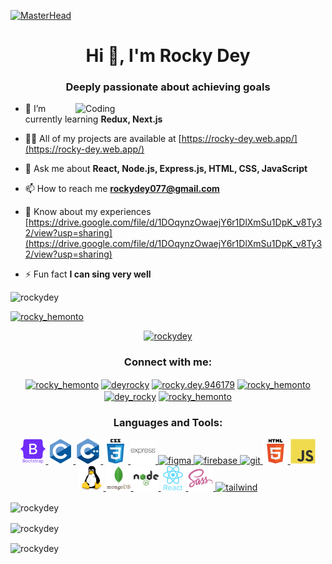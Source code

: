 [![MasterHead](https://i.ibb.co/mqJ9bbQ/re-welcome.gif)](https://rocky-dey.web.app)
<h1 align="center">Hi 👋, I'm Rocky Dey</h1>
<h3 align="center">Deeply passionate about achieving goals</h3>
<img align="right" alt="Coding" width="400" src="https://i.ibb.co/kHrX62p/coder.gif"/>

- 🌱 I’m currently learning **Redux, Next.js**

- 👨‍💻 All of my projects are available at [https://rocky-dey.web.app/](https://rocky-dey.web.app/)

- 💬 Ask me about **React, Node.js, Express.js, HTML, CSS, JavaScript**

- 📫 How to reach me **rockydey077@gmail.com**

- 📄 Know about my experiences [https://drive.google.com/file/d/1DOqynzOwaejY6r1DlXmSu1DpK_v8Ty32/view?usp=sharing](https://drive.google.com/file/d/1DOqynzOwaejY6r1DlXmSu1DpK_v8Ty32/view?usp=sharing)

- ⚡ Fun fact **I can sing very well**

<p align="left"> <img src="https://komarev.com/ghpvc/?username=rockydey&label=Profile%20views&color=0e75b6&style=flat" alt="rockydey" /> </p>
<p align="left"> <a href="https://twitter.com/rocky_hemonto" target="blank"><img src="https://img.shields.io/twitter/follow/rocky_hemonto?logo=twitter&style=for-the-badge" alt="rocky_hemonto" /></a> </p>

<p align="center"> <a href="https://github.com/ryo-ma/github-profile-trophy"><img src="https://github-profile-trophy.vercel.app/?username=rockydey" alt="rockydey" /></a> </p>





<h3 align="center">Connect with me:</h3>
<p align="center">
<a href="https://twitter.com/rocky_hemonto" target="blank"><img align="center" src="https://raw.githubusercontent.com/rahuldkjain/github-profile-readme-generator/master/src/images/icons/Social/twitter.svg" alt="rocky_hemonto" height="30" width="40" /></a>
<a href="https://linkedin.com/in/deyrocky" target="blank"><img align="center" src="https://raw.githubusercontent.com/rahuldkjain/github-profile-readme-generator/master/src/images/icons/Social/linked-in-alt.svg" alt="deyrocky" height="30" width="40" /></a>
<a href="https://fb.com/rocky.dey.946179" target="blank"><img align="center" src="https://raw.githubusercontent.com/rahuldkjain/github-profile-readme-generator/master/src/images/icons/Social/facebook.svg" alt="rocky.dey.946179" height="30" width="40" /></a>
<a href="https://instagram.com/rocky_hemonto" target="blank"><img align="center" src="https://raw.githubusercontent.com/rahuldkjain/github-profile-readme-generator/master/src/images/icons/Social/instagram.svg" alt="rocky_hemonto" height="30" width="40" /></a>
<a href="https://codeforces.com/profile/dey_rocky" target="blank"><img align="center" src="https://raw.githubusercontent.com/rahuldkjain/github-profile-readme-generator/master/src/images/icons/Social/codeforces.svg" alt="dey_rocky" height="30" width="40" /></a>
<a href="https://www.leetcode.com/rocky_hemonto" target="blank"><img align="center" src="https://raw.githubusercontent.com/rahuldkjain/github-profile-readme-generator/master/src/images/icons/Social/leet-code.svg" alt="rocky_hemonto" height="30" width="40" /></a>
</p>

<h3 align="center">Languages and Tools:</h3>
<p align="center">   <a href="https://getbootstrap.com" target="_blank" rel="noreferrer"> <img src="https://raw.githubusercontent.com/devicons/devicon/master/icons/bootstrap/bootstrap-plain-wordmark.svg" alt="bootstrap" width="40" height="40"/> </a> <a href="https://www.cprogramming.com/" target="_blank" rel="noreferrer"> <img src="https://raw.githubusercontent.com/devicons/devicon/master/icons/c/c-original.svg" alt="c" width="40" height="40"/> </a>  <a href="https://www.w3schools.com/cpp/" target="_blank" rel="noreferrer"> <img src="https://raw.githubusercontent.com/devicons/devicon/master/icons/cplusplus/cplusplus-original.svg" alt="cplusplus" width="40" height="40"/> </a> <a href="https://www.w3schools.com/css/" target="_blank" rel="noreferrer"> <img src="https://raw.githubusercontent.com/devicons/devicon/master/icons/css3/css3-original-wordmark.svg" alt="css3" width="40" height="40"/> </a> <a href="https://expressjs.com" target="_blank" rel="noreferrer"> <img src="https://raw.githubusercontent.com/devicons/devicon/master/icons/express/express-original-wordmark.svg" alt="express" width="40" height="40"/> </a> <a href="https://www.figma.com/" target="_blank" rel="noreferrer"> <img src="https://www.vectorlogo.zone/logos/figma/figma-icon.svg" alt="figma" width="40" height="40"/> </a> <a href="https://firebase.google.com/" target="_blank" rel="noreferrer"> <img src="https://www.vectorlogo.zone/logos/firebase/firebase-icon.svg" alt="firebase" width="40" height="40"/> </a>  <a href="https://git-scm.com/" target="_blank" rel="noreferrer"> <img src="https://www.vectorlogo.zone/logos/git-scm/git-scm-icon.svg" alt="git" width="40" height="40"/> </a> <a href="https://www.w3.org/html/" target="_blank" rel="noreferrer"> <img src="https://raw.githubusercontent.com/devicons/devicon/master/icons/html5/html5-original-wordmark.svg" alt="html5" width="40" height="40"/> </a>  <a href="https://developer.mozilla.org/en-US/docs/Web/JavaScript" target="_blank" rel="noreferrer"> <img src="https://raw.githubusercontent.com/devicons/devicon/master/icons/javascript/javascript-original.svg" alt="javascript" width="40" height="40"/> </a> <a href="https://www.linux.org/" target="_blank" rel="noreferrer"> <img src="https://raw.githubusercontent.com/devicons/devicon/master/icons/linux/linux-original.svg" alt="linux" width="40" height="40"/> </a>  <a href="https://www.mongodb.com/" target="_blank" rel="noreferrer"> <img src="https://raw.githubusercontent.com/devicons/devicon/master/icons/mongodb/mongodb-original-wordmark.svg" alt="mongodb" width="40" height="40"/> </a>   <a href="https://nodejs.org" target="_blank" rel="noreferrer"> <img src="https://raw.githubusercontent.com/devicons/devicon/master/icons/nodejs/nodejs-original-wordmark.svg" alt="nodejs" width="40" height="40"/> </a>   <a href="https://reactjs.org/" target="_blank" rel="noreferrer"> <img src="https://raw.githubusercontent.com/devicons/devicon/master/icons/react/react-original-wordmark.svg" alt="react" width="40" height="40"/> </a>  <a href="https://sass-lang.com" target="_blank" rel="noreferrer"> <img src="https://raw.githubusercontent.com/devicons/devicon/master/icons/sass/sass-original.svg" alt="sass" width="40" height="40"/> </a> <a href="https://tailwindcss.com/" target="_blank" rel="noreferrer"> <img src="https://www.vectorlogo.zone/logos/tailwindcss/tailwindcss-icon.svg" alt="tailwind" width="40" height="40"/> </a>   </p>


<p><img align="center" src="https://github-readme-stats.vercel.app/api/top-langs?username=rockydey&show_icons=true&locale=en&layout=compact" alt="rockydey" /></p>

<p><img align="center" src="https://github-readme-stats.vercel.app/api?username=rockydey&show_icons=true&locale=en" alt="rockydey" /></p>

<p><img align="center" src="https://github-readme-streak-stats.herokuapp.com/?user=rockydey&" alt="rockydey" /></p>


